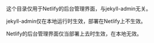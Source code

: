 这个目录仅用于Netlify的后台管理界面，与jekyll-admin无关。

jekyll-admin仅在本地运行时生效，部署在Netlify上不生效。

Netlify的后台管理界面仅当部署上去时生效，在本地无效。